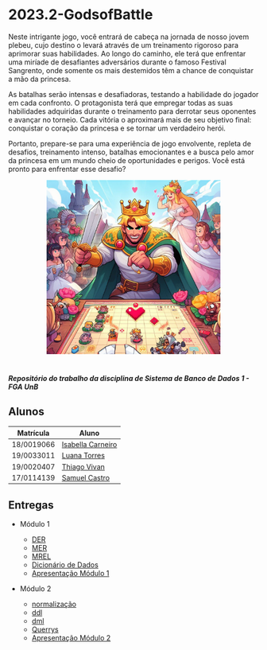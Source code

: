 # 2023.2-GodsofBattle

Neste intrigante jogo, você entrará de cabeça na jornada de nosso jovem plebeu, cujo destino o levará através de um treinamento rigoroso para aprimorar suas habilidades. Ao longo do caminho, ele terá que enfrentar uma miríade de desafiantes adversários durante o famoso Festival Sangrento, onde somente os mais destemidos têm a chance de conquistar a mão da princesa.

As batalhas serão intensas e desafiadoras, testando a habilidade do jogador em cada confronto. O protagonista terá que empregar todas as suas habilidades adquiridas durante o treinamento para derrotar seus oponentes e avançar no torneio. Cada vitória o aproximará mais de seu objetivo final: conquistar o coração da princesa e se tornar um verdadeiro herói.

Portanto, prepare-se para uma experiência de jogo envolvente, repleta de desafios, treinamento intenso, batalhas emocionantes e a busca pelo amor da princesa em um mundo cheio de oportunidades e perigos. Você está pronto para enfrentar esse desafio?

<div align="center"> 
<img src="images/FotoJogo.jpg" width="350px"></img>
</div>

</br>

##### Repositório do trabalho da disciplina de Sistema de Banco de Dados 1 - FGA UnB



## Alunos

| Matrícula  | Aluno                                                              |
| ---------- | ------------------------------------------------------------------ |
| 18/0019066 | [Isabella Carneiro](https://github.com/isabellacgmsa)       |
| 19/0033011 | [Luana Torres](https://github.com/luanatorress) |
| 19/0020407 | [Thiago Vivan](https://github.com/thiago-vivan) |
| 17/0114139 | [Samuel Castro](https://github.com/SamuelCastro7)         |


## Entregas

- Módulo 1
  - [DER](docs/DER_GodsofBattle.md)
  - [MER](docs/MER.md)
  - [MREL](docs/MREL.md)
  - [Dicionário de Dados](docs/DD.md)
  - [Apresentação Módulo 1](https://youtu.be/X5O2wmfOD_U)

- Módulo 2
  - [normalização](docs/normalizacao/normalizacao-projeto.md)
  - [ddl](docs/ddl.sql)
  - [dml](docs/dml.sql)
  - [Querrys](docs/Querrys.sql)
  - [Apresentação Módulo 2](https://youtu.be/X5O2wmfOD_U)
  
  
